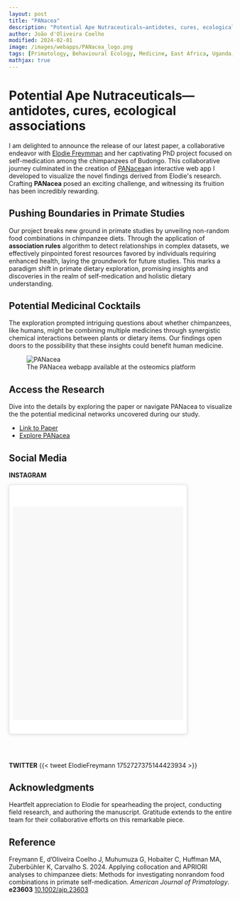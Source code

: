 ```yaml
---
layout: post
title: "PANacea"
description: "Potential Ape Nutraceuticals—antidotes, cures, ecological associations"
author: João d'Oliveira Coelho
modified: 2024-02-01
image: /images/webapps/PANacea_logo.png
tags: [Primatology, Behavioural Ecology, Medicine, East Africa, Uganda, Pan, APRIORI, Machine Learning]
mathjax: true
---
```


# Potential Ape Nutraceuticals—antidotes, cures, ecological associations

I am delighted to announce the release of our latest paper, a collaborative endeavor with <a href="https://www.elodiefreymannportfolio.com" target="_blank">Elodie Freymman</a> and her captivating PhD project focused on self-medication among the chimpanzees of Budongo. This collaborative journey culminated in the creation of <a href="https://osteomics.com/PANacea/" target="_blank">PANacea</a>an interactive web app I developed to visualize the novel findings derived from Elodie's research. Crafting **PANacea** posed an exciting challenge, and witnessing its fruition has been incredibly rewarding.

## Pushing Boundaries in Primate Studies

Our project breaks new ground in primate studies by unveiling non-random food combinations in chimpanzee diets. Through the application of **association rules** algorithm to detect relationships in complex datasets, we effectively pinpointed forest resources favored by individuals requiring enhanced health, laying the groundwork for future studies. This marks a paradigm shift in primate dietary exploration, promising insights and discoveries in the realm of self-medication and holistic dietary understanding.

## Potential Medicinal Cocktails

The exploration prompted intriguing questions about whether chimpanzees, like humans, might be combining multiple medicines through synergistic chemical interactions between plants or dietary items. Our findings open doors to the possibility that these insights could benefit human medicine.

<figure>
	<img src="/images/webapps/PANacea.png" alt="PANacea">
	<figcaption>The PANacea webapp available at the osteomics platform</figcaption>
</figure>

## Access the Research

Dive into the details by exploring the paper or navigate PANacea to visualize the the potential medicinal networks uncovered during our study.

- <a href="https://doi.org/10.1002/ajp.23603" target="_blank">Link to Paper</a>
- <a href="https://osteomics.com/PANacea/" target="_blank">Explore PANacea</a>

## Social Media

**INSTAGRAM**

<blockquote class="instagram-media" data-instgrm-version="6" style="background:#FFF; border:0; border-radius:3px; box-shadow:0 0 1px 0 rgba(0,0,0,0.5),0 1px 10px 0 rgba(0,0,0,0.15); margin:1px; max-width:400px; padding:0; width:99.375%; width:-webkit-calc(100% - 2px); width:calc(100% - 2px);">
  <div style="padding:8px;">
    <div style="background:#F8F8F8; line-height:0; margin-top:40px; padding:62.4537037037% 0; text-align:center; width:100%;">
      <div style="background:url(https://instagram.com/p/C2x6QARtyI3/media/?size=l); display:block; height:44px; margin:0 auto -44px; position:relative; top:-22px; width:44px;"></div>
    </div>
    <p style="color:#c9c8cd; font-family:Arial,sans-serif; font-size:14px; line-height:17px; margin-bottom:0; margin-top:8px; overflow:hidden; padding:8px 0 7px; text-align:center; text-overflow:ellipsis; white-space:nowrap;">
    </p>
  </div>
</blockquote>
<script async defer src="//platform.instagram.com/en_US/embeds.js"></script>

<br></br>

**TWITTER**
{{< tweet ElodieFreymann 1752727375144423934 >}}


## Acknowledgments

Heartfelt appreciation to Elodie for spearheading the project, conducting field research, and authoring the manuscript. Gratitude extends to the entire team for their collaborative efforts on this remarkable piece.

## Reference

Freymann E, d’Oliveira Coelho J, Muhumuza G, Hobaiter C, Huffman MA, Zuberbühler K, Carvalho S. 2024. Applying collocation and APRIORI analyses to chimpanzee diets: Methods for investigating nonrandom food combinations in primate self-medication. *American Journal of Primatology*. **e23603** <a href ='https://onlinelibrary.wiley.com/doi/10.1002/ajp.23603' target='_blank'>10.1002/ajp.23603</a>




